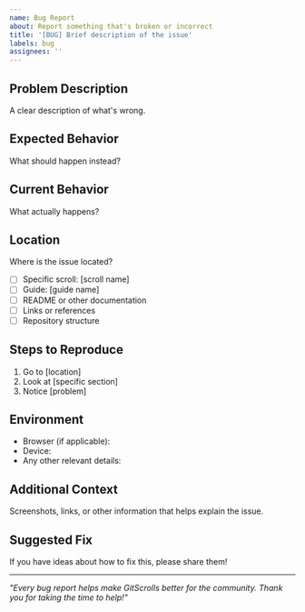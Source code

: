 ```yaml
---
name: Bug Report
about: Report something that's broken or incorrect
title: '[BUG] Brief description of the issue'
labels: bug
assignees: ''
---
```


## Problem Description
A clear description of what's wrong.

## Expected Behavior
What should happen instead?

## Current Behavior
What actually happens?

## Location
Where is the issue located?
- [ ] Specific scroll: [scroll name]
- [ ] Guide: [guide name]
- [ ] README or other documentation
- [ ] Links or references
- [ ] Repository structure

## Steps to Reproduce
1. Go to [location]
2. Look at [specific section]
3. Notice [problem]

## Environment
- Browser (if applicable): 
- Device: 
- Any other relevant details:

## Additional Context
Screenshots, links, or other information that helps explain the issue.

## Suggested Fix
If you have ideas about how to fix this, please share them!

---

*"Every bug report helps make GitScrolls better for the community. Thank you for taking the time to help!"*